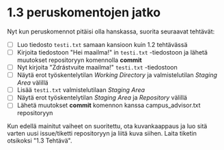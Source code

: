 # 1.3 peruskomentojen jatko

Nyt kun peruskomennot pitäisi olla hanskassa, suorita seuraavat tehtävät:


- [ ] Luo tiedosto `testi.txt` samaan kansioon kuin 1.2 tehtävässä
- [ ] Kirjoita tiedostoon "Hei maailma!" in `testi.txt` -tiedostoon ja lähetä muutokset repositoryyn komennolla **commit** 
- [ ] Nyt kirjoita "Zdrástvuite maailma!" `testi.txt` -tiedostoon
- [ ] Näytä erot työskentelytilan _Working Directory_ ja valmistelutilan _Staging Area_ välillä
- [ ] Lisää `testi.txt` valmistelutilaan _Staging Area_
- [ ] Näytä erot työskentelytilan _Staging Area_ ja _Repository_ välillä
- [ ] Lähetä muutokset **commit**  komennon kanssa campus_advisor.txt repositoryyn

Kun edellä mainitut vaiheet on suoritettu, ota kuvankaappaus ja luo sitä varten uusi issue/tiketti repositoryyn ja liitä kuva siihen. Laita tiketin otsikoksi "1.3 Tehtävä".


